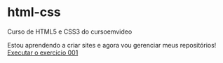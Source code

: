 # html-css
 Curso de HTML5 e CSS3 do cursoemvideo

Estou aprendendo a criar sites e agora vou gerenciar meus repositórios!
<a href="https://daniel-junior.github.io/html-css/exercicios/ex001/index.html">Executar o exercicio 001</a>